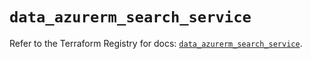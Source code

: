 # `data_azurerm_search_service`

Refer to the Terraform Registry for docs: [`data_azurerm_search_service`](https://registry.terraform.io/providers/hashicorp/azurerm/4.4.0/docs/data-sources/search_service).
